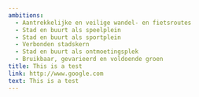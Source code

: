 ```yaml
---
ambitions:
  - Aantrekkelijke en veilige wandel- en fietsroutes
  - Stad en buurt als speelplein
  - Stad en buurt als sportplein
  - Verbonden stadskern
  - Stad en buurt als ontmoetingsplek
  - Bruikbaar, gevarieerd en voldoende groen
title: This is a test
link: http://www.google.com
text: This is a test
---
```

